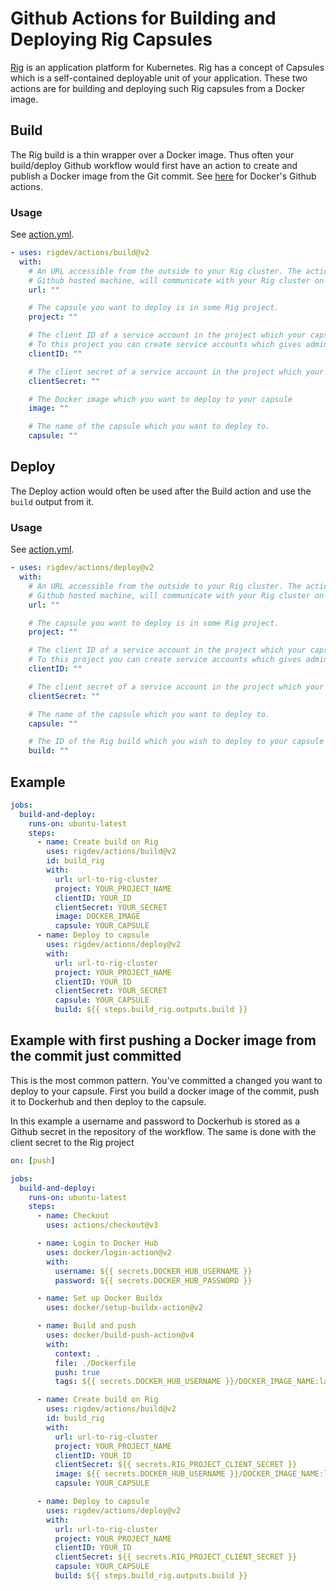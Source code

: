 # Github Actions for Building and Deploying Rig Capsules

[Rig](https://docs.rig.dev) is an application platform for Kubernetes. Rig has a concept of Capsules which is a self-contained deployable unit of your application.
These two actions are for building and deploying such Rig capsules from a Docker image.

## Build

The Rig build is a thin wrapper over a Docker image. Thus often your build/deploy Github workflow would first have an action to create and publish a Docker image from the Git commit. See [here](https://docs.docker.com/build/ci/github-actions) for Docker's Github actions.

### Usage

See [action.yml](https://github.com/rigdev/actions/blob/main/build/action.yml).

```yaml
- uses: rigdev/actions/build@v2
  with:
    # An URL accessible from the outside to your Rig cluster. The action, which runs in a
    # Github hosted machine, will communicate with your Rig cluster on this URL.
    url: ""

    # The capsule you want to deploy is in some Rig project.
    project: ""

    # The client ID of a service account in the project which your capsule resides in.
    # To this project you can create service accounts which gives admin rights over the project.
    clientID: ""

    # The client secret of a service account in the project which your capsule resides in.
    clientSecret: ""

    # The Docker image which you want to deploy to your capsule
    image: ""

    # The name of the capsule which you want to deploy to.
    capsule: ""
```

## Deploy

The Deploy action would often be used after the Build action and use the `build` output from it.

### Usage

See [action.yml](https://github.com/rigdev/actions/blob/main/deploy/action.yml).

```yaml
- uses: rigdev/actions/deploy@v2
  with:
    # An URL accessible from the outside to your Rig cluster. The action, which runs in a
    # Github hosted machine, will communicate with your Rig cluster on this URL.
    url: ""

    # The capsule you want to deploy is in some Rig project.
    project: ""

    # The client ID of a service account in the project which your capsule resides in.
    # To this project you can create service accounts which gives admin rights over the project.
    clientID: ""

    # The client secret of a service account in the project which your capsule resides in.
    clientSecret: ""

    # The name of the capsule which you want to deploy to.
    capsule: ""

    # The ID of the Rig build which you wish to deploy to your capsule
    build: ""
```

## Example

```yaml
jobs:
  build-and-deploy:
    runs-on: ubuntu-latest
    steps:
      - name: Create build on Rig
        uses: rigdev/actions/build@v2
        id: build_rig
        with:
          url: url-to-rig-cluster
          project: YOUR_PROJECT_NAME
          clientID: YOUR_ID
          clientSecret: YOUR_SECRET
          image: DOCKER_IMAGE
          capsule: YOUR_CAPSULE
      - name: Deploy to capsule
        uses: rigdev/actions/deploy@v2
        with:
          url: url-to-rig-cluster
          project: YOUR_PROJECT_NAME
          clientID: YOUR_ID
          clientSecret: YOUR_SECRET
          capsule: YOUR_CAPSULE
          build: ${{ steps.build_rig.outputs.build }}
```

## Example with first pushing a Docker image from the commit just committed

This is the most common pattern. You've committed a changed you want to deploy to your capsule. First you build a docker image of the commit, push it to Dockerhub and then deploy to the capsule.

In this example a username and password to Dockerhub is stored as a Github secret in the repository of the workflow. The same is done with the client secret to the Rig project

```yaml
on: [push]

jobs:
  build-and-deploy:
    runs-on: ubuntu-latest
    steps:
      - name: Checkout
        uses: actions/checkout@v3

      - name: Login to Docker Hub
        uses: docker/login-action@v2
        with:
          username: ${{ secrets.DOCKER_HUB_USERNAME }}
          password: ${{ secrets.DOCKER_HUB_PASSWORD }}

      - name: Set up Docker Buildx
        uses: docker/setup-buildx-action@v2

      - name: Build and push
        uses: docker/build-push-action@v4
        with:
          context: .
          file: ./Dockerfile
          push: true
          tags: ${{ secrets.DOCKER_HUB_USERNAME }}/DOCKER_IMAGE_NAME:latest

      - name: Create build on Rig
        uses: rigdev/actions/build@v2
        id: build_rig
        with:
          url: url-to-rig-cluster
          project: YOUR_PROJECT_NAME
          clientID: YOUR_ID
          clientSecret: ${{ secrets.RIG_PROJECT_CLIENT_SECRET }}
          image: ${{ secrets.DOCKER_HUB_USERNAME }}/DOCKER_IMAGE_NAME:latest
          capsule: YOUR_CAPSULE

      - name: Deploy to capsule
        uses: rigdev/actions/deploy@v2
        with:
          url: url-to-rig-cluster
          project: YOUR_PROJECT_NAME
          clientID: YOUR_ID
          clientSecret: ${{ secrets.RIG_PROJECT_CLIENT_SECRET }}
          capsule: YOUR_CAPSULE
          build: ${{ steps.build_rig.outputs.build }}
```
